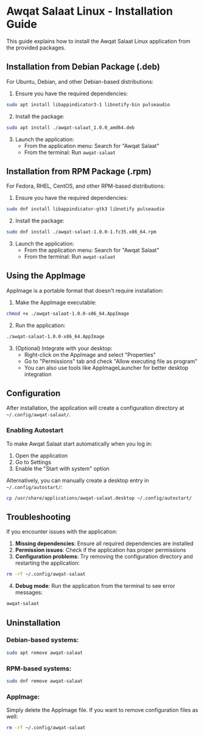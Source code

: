 # Awqat Salaat Linux - Installation Guide

This guide explains how to install the Awqat Salaat Linux application from the provided packages.

## Installation from Debian Package (.deb)

For Ubuntu, Debian, and other Debian-based distributions:

1. Ensure you have the required dependencies:

```bash
sudo apt install libappindicator3-1 libnotify-bin pulseaudio
```

2. Install the package:

```bash
sudo apt install ./awqat-salaat_1.0.0_amd64.deb
```

3. Launch the application:
   - From the application menu: Search for "Awqat Salaat"
   - From the terminal: Run `awqat-salaat`

## Installation from RPM Package (.rpm)

For Fedora, RHEL, CentOS, and other RPM-based distributions:

1. Ensure you have the required dependencies:

```bash
sudo dnf install libappindicator-gtk3 libnotify pulseaudio
```

2. Install the package:

```bash
sudo dnf install ./awqat-salaat-1.0.0-1.fc35.x86_64.rpm
```

3. Launch the application:
   - From the application menu: Search for "Awqat Salaat"
   - From the terminal: Run `awqat-salaat`

## Using the AppImage

AppImage is a portable format that doesn't require installation:

1. Make the AppImage executable:

```bash
chmod +x ./awqat-salaat-1.0.0-x86_64.AppImage
```

2. Run the application:

```bash
./awqat-salaat-1.0.0-x86_64.AppImage
```

3. (Optional) Integrate with your desktop:
   - Right-click on the AppImage and select "Properties"
   - Go to "Permissions" tab and check "Allow executing file as program"
   - You can also use tools like AppImageLauncher for better desktop integration

## Configuration

After installation, the application will create a configuration directory at `~/.config/awqat-salaat/`.

### Enabling Autostart

To make Awqat Salaat start automatically when you log in:

1. Open the application
2. Go to Settings
3. Enable the "Start with system" option

Alternatively, you can manually create a desktop entry in `~/.config/autostart/`:

```bash
cp /usr/share/applications/awqat-salaat.desktop ~/.config/autostart/
```

## Troubleshooting

If you encounter issues with the application:

1. **Missing dependencies**: Ensure all required dependencies are installed
2. **Permission issues**: Check if the application has proper permissions
3. **Configuration problems**: Try removing the configuration directory and restarting the application:

```bash
rm -rf ~/.config/awqat-salaat
```

4. **Debug mode**: Run the application from the terminal to see error messages:

```bash
awqat-salaat
```

## Uninstallation

### Debian-based systems:

```bash
sudo apt remove awqat-salaat
```

### RPM-based systems:

```bash
sudo dnf remove awqat-salaat
```

### AppImage:

Simply delete the AppImage file. If you want to remove configuration files as well:

```bash
rm -rf ~/.config/awqat-salaat
```
